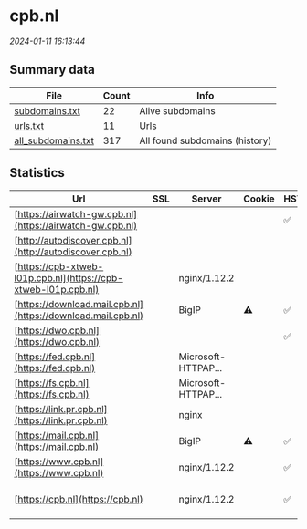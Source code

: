 # cpb.nl
*2024-01-11 16:13:44*
## Summary data
| File       | Count | Info |
|------------|-------|------|
|[subdomains.txt](/data/cpb.nl/subdomains.txt)|22|Alive subdomains|
|[urls.txt](/data/cpb.nl/urls.txt)|11|Urls|
|[all_subdomains.txt](/data/cpb.nl/all_subdomains.txt)|317|All found subdomains (history)|
## Statistics
| Url | SSL | Server | Cookie | HSTS | CSP | XFO | XXP | RP | Tech |Title |
|------------|-------|------|------|------|------|------|------|------|------|------|
|[https://airwatch-gw.cpb.nl](https://airwatch-gw.cpb.nl)| || |:white_check_mark: | |:white_check_mark: |:white_check_mark: |:white_check_mark: |HSTS||
|[http://autodiscover.cpb.nl](http://autodiscover.cpb.nl)| || | | | | |:white_check_mark: |||
|[https://cpb-xtweb-l01p.cpb.nl](https://cpb-xtweb-l01p.cpb.nl)| |nginx/1.12.2| | | | | |:white_check_mark: |HSTS Nginx:1.12....|301 Moved Perman...|
|[https://download.mail.cpb.nl](https://download.mail.cpb.nl)| |BigIP|:warning: |:white_check_mark: | | | |:white_check_mark: |F5 BigIP HSTS||
|[https://dwo.cpb.nl](https://dwo.cpb.nl)| || |:white_check_mark: | |:white_check_mark: |:white_check_mark: |:white_check_mark: |HSTS||
|[https://fed.cpb.nl](https://fed.cpb.nl)| |Microsoft-HTTPAP...| | | | | |:white_check_mark: |Microsoft HTTPAP...|Not Found|
|[https://fs.cpb.nl](https://fs.cpb.nl)| |Microsoft-HTTPAP...| | | | | |:white_check_mark: |Microsoft HTTPAP...|Not Found|
|[https://link.pr.cpb.nl](https://link.pr.cpb.nl)| |nginx| | | | | |:white_check_mark: |Nginx|404 Not Found|
|[https://mail.cpb.nl](https://mail.cpb.nl)| |BigIP|:warning: |:white_check_mark: | | | |:white_check_mark: |F5 BigIP HSTS||
|[https://www.cpb.nl](https://www.cpb.nl)| |nginx/1.12.2| |:white_check_mark: |:warning: |:white_check_mark: |:white_check_mark: |:white_check_mark: |Drupal:7 HSTS Ng...|CPB.nl|
|[https://cpb.nl](https://cpb.nl)| |nginx/1.12.2| |:white_check_mark: |:warning: |:white_check_mark: |:white_check_mark: |:white_check_mark: |HSTS Nginx:1.12....|301 Moved Perman...|